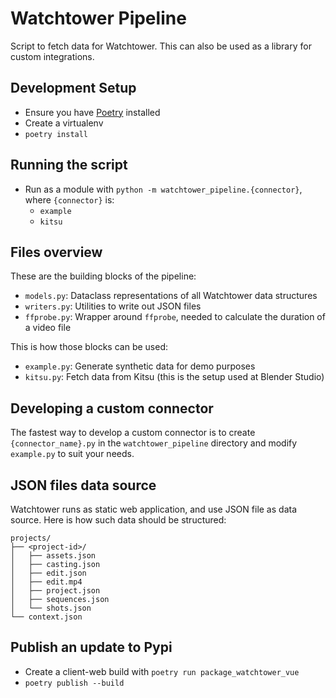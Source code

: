 # Watchtower Pipeline

Script to fetch data for Watchtower. This can also be used as a library for custom integrations.

## Development Setup
* Ensure you have [Poetry](https://python-poetry.org/) installed
* Create a virtualenv
* `poetry install`

## Running the script
* Run as a module with `python -m watchtower_pipeline.{connector}`, where `{connector}` is:
  * `example`
  * `kitsu`

## Files overview
These are the building blocks of the pipeline:
- `models.py`: Dataclass representations of all Watchtower data structures
- `writers.py`: Utilities to write out JSON files
- `ffprobe.py`: Wrapper around `ffprobe`, needed to calculate the duration of a video file

This is how those blocks can be used:
- `example.py`: Generate synthetic data for demo purposes
- `kitsu.py`: Fetch data from Kitsu (this is the setup used at Blender Studio)

## Developing a custom connector
The fastest way to develop a custom connector is to create `{connector_name}.py` in the
`watchtower_pipeline` directory and modify `example.py` to suit your needs.


## JSON files data source
Watchtower runs as static web application, and use JSON file as data source.
Here is how such data should be structured:

```
projects/
├── <project-id>/
│   ├── assets.json
│   ├── casting.json
│   ├── edit.json
│   ├── edit.mp4
│   ├── project.json
│   ├── sequences.json
│   └── shots.json
└── context.json
```

## Publish an update to Pypi
* Create a client-web build with `poetry run package_watchtower_vue`
* `poetry publish --build`
